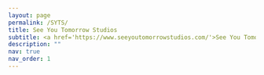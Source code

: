```yaml
---
layout: page
permalink: /SYTS/
title: See You Tomorrow Studios
subtitle: <a href='https://www.seeyoutomorrowstudios.com/'>See You Tomorrow Studios</a>.
description: ""
nav: true
nav_order: 1
---
```





